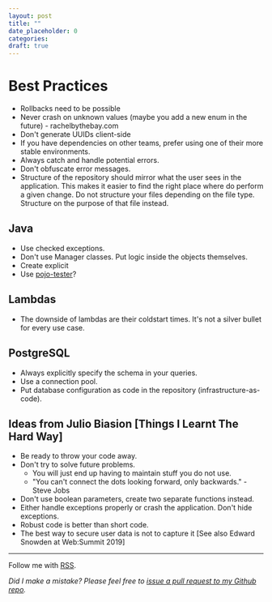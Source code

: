 ```yaml
---
layout: post
title: ""
date_placeholder: 0
categories:
draft: true
---
```


# Best Practices

- Rollbacks need to be possible
- Never crash on unknown values (maybe you add a new enum in the future) - rachelbythebay.com
- Don't generate UUIDs client-side
- If you have dependencies on other teams, prefer using one of their more stable environments.
- Always catch and handle potential errors.
- Don't obfuscate error messages.
- Structure of the repository should mirror what the user sees in the application. This makes it easier to find the right place where do perform a given change. Do not structure your files depending on the file type. Structure on the purpose of that file instead.

## Java

- Use checked exceptions.
- Don't use Manager classes. Put logic inside the objects themselves.
- Create explicit
- Use [pojo-tester](https://www.pojo.pl/)?

## Lambdas

- The downside of lambdas are their coldstart times. It's not a silver bullet for every use case.

## PostgreSQL

- Always explicitly specify the schema in your queries.
- Use a connection pool.
- Put database configuration as code in the repository (infrastructure-as-code).

## Ideas from Julio Biasion [Things I Learnt The Hard Way]

- Be ready to throw your code away.
- Don't try to solve future problems.
  - You will just end up having to maintain stuff you do not use.
  - "You can't connect the dots looking forward, only backwards." - Steve Jobs
- Don't use boolean parameters, create two separate functions instead.
- Either handle exceptions properly or crash the application. Don't hide exceptions.
- Robust code is better than short code.
- The best way to secure user data is not to capture it [See also Edward Snowden at Web:Summit 2019]

---

Follow me with [RSS](https://sundin.github.io/feed.xml).

_Did I make a mistake? Please feel free to [issue a pull request to my Github repo](https://github.com/Sundin/sundin.github.io)._
